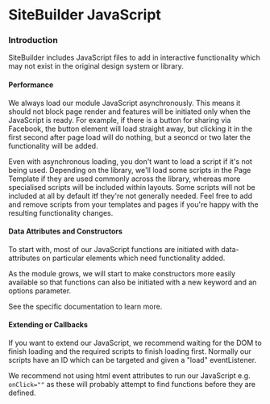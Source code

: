 # SiteBuilder JavaScript

### Introduction <a href="#introduction" id="introduction"></a>

SiteBuilder includes JavaScript files to add in interactive functionality which may not exist in the original design system or library.

#### Performance <a href="#performance" id="performance"></a>

We always load our module JavaScript asynchronously. This means it should not block page render and features will be initiated only when the JavaScript is ready. For example, if there is a button for sharing via Facebook, the button element will load straight away, but clicking it in the first second after page load will do nothing, but a seoncd or two later the functionality will be added.

Even with asynchronous loading, you don't want to load a script if it's not being used. Depending on the library, we'll load some scripts in the Page Template if they are used commonly across the library, whereas more specialised scripts will be included within layouts. Some scripts will not be included at all by default itf they're not generally needed. Feel free to add and remove scripts from your templates and pages if you're happy with the resulting functionality changes.

#### Data Attributes and Constructors <a href="#data-attributes-and-constructors" id="data-attributes-and-constructors"></a>

To start with, most of our JavaScript functions are initiated with data-attributes on particular elements which need functionality added.

As the module grows, we will start to make constructors more easily available so that functions can also be initiated with a new keyword and an options parameter.

See the specific documentation to learn more.

#### Extending or Callbacks <a href="#extending-or-callbacks" id="extending-or-callbacks"></a>

If you want to extend our JavaScript, we recommend waiting for the DOM to finish loading and the required scripts to finish loading first. Normally our scripts have an ID which can be targeted and given a "load" eventListener.

We recommend not using html event attributes to run our JavaScript e.g. `onClick=""` as these will probably attempt to find functions before they are defined.
